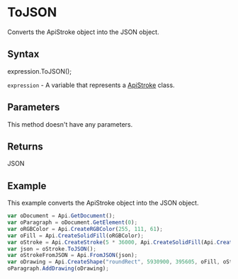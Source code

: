 # ToJSON

Converts the ApiStroke object into the JSON object.

## Syntax

expression.ToJSON();

`expression` - A variable that represents a [ApiStroke](../ApiStroke.md) class.

## Parameters

This method doesn't have any parameters.

## Returns

JSON

## Example

This example converts the ApiStroke object into the JSON object.

```javascript
var oDocument = Api.GetDocument();
var oParagraph = oDocument.GetElement(0);
var oRGBColor = Api.CreateRGBColor(255, 111, 61);
var oFill = Api.CreateSolidFill(oRGBColor);
var oStroke = Api.CreateStroke(5 * 36000, Api.CreateSolidFill(Api.CreateRGBColor(51, 51, 51)));
var json = oStroke.ToJSON();
var oStrokeFromJSON = Api.FromJSON(json);
var oDrawing = Api.CreateShape("roundRect", 5930900, 395605, oFill, oStrokeFromJSON);
oParagraph.AddDrawing(oDrawing);
```
